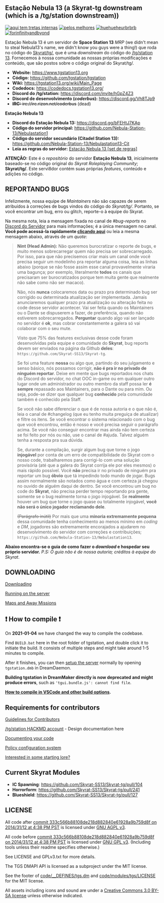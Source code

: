 ## Estação Nebula 13 (a Skyrat-tg downstream (which is a /tg/station downstream))

[![aqui tem tretas internas](http://svgur.com/i/_js.svg)](https://www.forthebadge.com) [![pelos melhores](https://svgur.com/i/_ij.svg)](https://www.forthebadge.com) [![huehueheurbrbrb](http://svgur.com/i/_kN.svg)](https://www.forthebadge.com) [![forinfinityandbyond](https://user-images.githubusercontent.com/5211576/29499758-4efff304-85e6-11e7-8267-62919c3688a9.gif)](https://www.reddit.com/r/SS13/comments/5oplxp/what_is_the_main_problem_with_byond_as_an_engine/dclbu1a) 

Estação Nebula 13 é um servidor de **Space Station 13** *MRP* (we didn't mean to steal Nebula13's name, we didn't know you guys were a thing!) que roda no código do [Skyrat/tg/](https://github.com/Skyrat-SS13/Skyrat-tg), que é uma *downstream* do código do [/tg/station 13](https://github.com/tgstation/tgstation). Fornecemos à nossa comunidade as nossas próprias modificações e conteúdo, que são postos sobre o código original do Skyrat/tg/.

* **Website:** https://www.tgstation13.org
* **Código:** https://github.com/tgstation/tgstation
* **Wiki:** https://tgstation13.org/wiki/Main_Page
* **Codedocs:** https://codedocs.tgstation13.org/
* **Discord do /tg/station:** https://discord.com/invite/hGpZ4Z3
* **Discord de desenvolvimento (*coderbus*):** https://discord.gg/Vh8TJp9
* ~~**IRC:** irc://irc.rizon.net/coderbus~~ (dead)

**Estação Nebula 13**

* **Discord do Estação Nebula 13:** https://discord.gg/bFEHtJ7KAp
* **Código do servidor principal:** https://github.com/Nebula-Station-13/Nebulastation1
* **Código do servidor secundário (Citadel Station 13):** https://github.com/Nebula-Station-13/Nebulastation13-Cit
* **Leia as regras do servidor:** [Estação Nebula 13 [set de regras]](https://docs.google.com/document/d/1Ece9htZmux2hpXwGB4aA8zGjJFYCJq0cV6T_ov56mq4/edit?usp=sharing)

**ATENÇÃO:** Este é o *repositório* do servidor **Estação Nebula 13**, inicialmente baseado-se no código original do *Skyrat Roleplaying Community*; **Skyrat/tg/**. Este servi8dor contém suas próprias *features*, conteúdo e adições no código. 

## REPORTANDO BUGS

Infelizmente, nossa equipe de *Maintainers* não são capazes de serem atribuídos à correções de bugs vindos do código do *Skyrat/tg/*. Portanto, se você encontrar um bug, erro ou glitch, reporte-o à equipe do Skyrat. 

Na mesma nota, leia a mensagem fixada no canal de *#bug-reports* no [Discord do Servidor](https://discord.gg/bFEHtJ7KAp) para mais informações; é a única mensagem no canal. **Você pode acessá-la rapidamente [clicando aqui](https://discord.com/channels/803100599305895966/828692970445602826/880816735668830269)** ou leia a mesma mensagem abaixo, através de um *quote*:

> **Nint (Head Admin):**
> Não queremos burocratizar o reporte de bugs, e muito menos sobrecarregar quem não precisa ser sobrecarregado. Por isso, para que não precisemos criar mais um canal onde você precisa seguir um modelinho pra reportar alguma coisa, leia as linhas abaixo  (porque se não fosse assim esse canal provavelmente viraria uma bagunça; por exemplo, literalmente **todos** os canais que precisaram ser burocratizados porque tem muita gente que realmente não sabe como não ser macaco).
> 
> Não, nós **nunca** colocaremos data ou prazo pra determinado bug ser corrigido ou determinada atualização ser implementada. Jamais anunciaremos qualquer prazo pra atualização ou alteração feita no code desse servidor acontecer. Vai ser feita quando os Maintainers ou o Dante se dispuserem a fazer, de preferência, quando não estiverem sobrecarregados. **Perguntar** quando algo vai ser lançado no servidor é **ok**, mas cobrar constantemente a galera só vai colaborar com o seu mute.
> 
> Visto que 75% das features exclusivas desse code foram desenvolvidas pela equipe e comunidade do **Skyrat**, bug reports devem ser enviados na página da Github **deles**: ``https://github.com/Skyrat-SS13/Skyrat-tg``.
> 
> Se foi uma feature **nossa** ou algo que, partindo do seu julgamento e senso básico, nós possamos corrigir, **não é pra ir no privado de ninguém reportar**. Deixe em mente que bugs reportados nos chats do Discord do servidor, no chat OOC in-game ou em qualquer outro lugar onde um administrador ou outro membro da staff possa ler **é sempre** repassado aos Maintainers, para o Dante ou para mim. Ou seja, pode-se dizer que qualquer bug **conhecido** pela comunidade também é conhecido pela Staff.
> 
> Se você não sabe diferenciar o que é de nossa autoria e o que não é, leia o canal de #changelog (que eu tenho muita preguiça de atualizar) e filtre os itens. Se você encontrar o sistema relacionado com o bug que você encontrou, então é nosso e você precisa seguir o parágrafo acima. Se você não conseguir encontrar mas ainda não tem certeza se foi feito por nós ou não, use o canal de #ajuda. Talvez alguém tenha a resposta pra sua dúvida. 
> 
> Se, durante a compilação, surgir algum bug que torne o jogo **injogável** por conta de um erro de compatibilidade do Skyrat com o nosso code, trabalharemos para corrigi-lo com uma solução provisória (até que a galera do Skyrat corrija ele por eles mesmos) o mais rápido possível. Você **não** precisa ir no privado de ninguém pra reportar um bug **óbvio** que tá impedindo todo mundo de jogar. Bugs assim normalmente são notados como água e com certeza já chegou no ouvido de alguém daqui de dentro. Se você encontrou um bug no code do **Skyrat**, não precisa perder tempo reportando pra gente, somente se o bug realmente torna o jogo injogável. Se **realmente** houver um bug que torne o jogo quase ou totalmente injogável, **você não será o único jogador reclamando dele**.
> 
> ~~(Parágrafo inútil)~~ Por mais que uma **minoria extremamente pequena** dessa comunidade tenha conhecimento ao menos mínimo em *coding* e *DM*, jogadores são extremamente encorajados a ajudarem no desenvolvimento do servidor com correções e contribuições; 
> ``https://github.com/Nebula-Station-13/Nebulastation13``.

**Abaixo encontra-se o guia de como fazer o *download* e hospedar seu próprio servidor.** *P.S: O guia não é de nossa autoria; créditos à equipe do Skyrat*.

## DOWNLOADING
[Downloading](.github/DOWNLOADING.md)

[Running on the server](.github/RUNNING_A_SERVER.md)

[Maps and Away Missions](.github/MAPS_AND_AWAY_MISSIONS.md)

## :exclamation: How to compile :exclamation:

On **2021-01-04** we have changed the way to compile the codebase.

Find `BUILD.bat` here in the root folder of tgstation, and double click it to initiate the build. It consists of multiple steps and might take around 1-5 minutes to compile.

After it finishes, you can then [setup the server](.github/RUNNING_A_SERVER.md) normally by opening `tgstation.dmb` in DreamDaemon.

**Building tgstation in DreamMaker directly is now deprecated and might produce errors**, such as `'tgui.bundle.js': cannot find file`.

**[How to compile in VSCode and other build options](tools/build/README.md).**

## Requirements for contributors
[Guidelines for Contributors](.github/CONTRIBUTING.md)

[/tg/station HACKMD account](https://hackmd.io/@tgstation) - Design documentation here

[Documenting your code](.github/AUTODOC_GUIDE.md)

[Policy configuration system](.github/POLICYCONFIG.md)

[Interested in some starting lore?](https://github.com/tgstation/common_core)

## Current Skyrat Modules
* **IC Spawning**: https://github.com/Skyrat-SS13/Skyrat-tg/pull/104
* **Horrorform**: https://github.com/Skyrat-SS13/Skyrat-tg/pull/241
* **Blueshield**: https://github.com/Skyrat-SS13/Skyrat-tg/pull/127

## LICENSE

All code after [commit 333c566b88108de218d882840e61928a9b759d8f on 2014/31/12 at 4:38 PM PST](https://github.com/tgstation/tgstation/commit/333c566b88108de218d882840e61928a9b759d8f) is licensed under [GNU AGPL v3](https://www.gnu.org/licenses/agpl-3.0.html).

All code before [commit 333c566b88108de218d882840e61928a9b759d8f on 2014/31/12 at 4:38 PM PST](https://github.com/tgstation/tgstation/commit/333c566b88108de218d882840e61928a9b759d8f) is licensed under [GNU GPL v3](https://www.gnu.org/licenses/gpl-3.0.html).
(Including tools unless their readme specifies otherwise.)

See LICENSE and GPLv3.txt for more details.

The TGS DMAPI API is licensed as a subproject under the MIT license.

See the footer of [code/__DEFINES/tgs.dm](./code/__DEFINES/tgs.dm) and [code/modules/tgs/LICENSE](./code/modules/tgs/LICENSE) for the MIT license.

All assets including icons and sound are under a [Creative Commons 3.0 BY-SA license](https://creativecommons.org/licenses/by-sa/3.0/) unless otherwise indicated.
